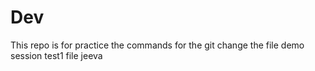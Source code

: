 # Dev
This repo is for practice the commands for the git
change the file 
demo session
test1 file
jeeva
